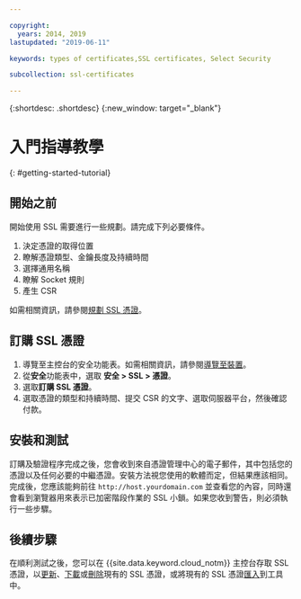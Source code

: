 ```yaml
---

copyright:
  years: 2014, 2019
lastupdated: "2019-06-11"

keywords: types of certificates,SSL certificates, Select Security

subcollection: ssl-certificates

---
```


{:shortdesc: .shortdesc}
{:new_window: target="_blank"}

# 入門指導教學
{: #getting-started-tutorial}

## 開始之前

開始使用 SSL 需要進行一些規劃。請完成下列必要條件。

1. 決定憑證的取得位置
2. 瞭解憑證類型、金鑰長度及持續時間
3. 選擇通用名稱
4. 瞭解 Socket 規則
5. 產生 CSR

如需相關資訊，請參閱[規劃 SSL 憑證](/docs/infrastructure/ssl-certificates?topic=ssl-certificates-planning-for-ssl#planning-for-ssl)。

## 訂購 SSL 憑證

1. 導覽至主控台的安全功能表。如需相關資訊，請參閱[導覽至裝置](/docs/infrastructure/ssl-certificates?topic=virtual-servers-navigating-devices)。
2. 從**安全**功能表中，選取 **安全 > SSL > 憑證**。
3. 選取**訂購 SSL 憑證**。
3. 選取憑證的類型和持續時間、提交 CSR 的文字、選取伺服器平台，然後確認付款。

## 安裝和測試
訂購及驗證程序完成之後，您會收到來自憑證管理中心的電子郵件，其中包括您的憑證以及任何必要的中繼憑證。安裝方法視您使用的軟體而定，但結果應該相同。完成後，您應該能夠前往 `http://host.yourdomain.com` 並查看您的內容，同時還會看到瀏覽器用來表示已加密階段作業的 SSL 小鎖。如果您收到警告，則必須執行一些步驟。

## 後續步驟

在順利測試之後，您可以在 {{site.data.keyword.cloud_notm}} 主控台存取 SSL 憑證，以[更新](/docs/infrastructure/ssl-certificates?topic=ssl-certificates-viewing-and-updating-ssl-certificates#viewing-and-updating-ssl-certificates)、[下載](/docs/infrastructure/ssl-certificates?topic=ssl-certificates-downloading-ssl-certificate-details#downloading-ssl-certificate-details)或[刪除](/docs/infrastructure/ssl-certificates?topic=ssl-certificates-deleting-ssl-certificates#deleting-ssl-certificates)現有的 SSL 憑證，或將現有的 SSL 憑證[匯入](/docs/infrastructure/ssl-certificates?topic=ssl-certificates-importing-ssl-certificates#importing-ssl-certificates)到工具中。
